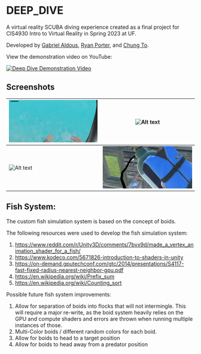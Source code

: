 # DEEP_DIVE
A virtual reality SCUBA diving experience created as a final project for CIS4930 Intro to Virtual Reality in Spring 2023 at UF. 

Developed by [Gabriel Aldous](https://github.com/Sn00pyW00dst0ck), [Ryan Porter](https://github.com/RyPort), and [Chung To](https://github.com/CC-0000).

View the demonstration video on YouTube:

[![Deep Dive Demonstration Video](http://img.youtube.com/vi/cCSZYt86GEU/0.jpg)](http://www.youtube.com/watch?v=cCSZYt86GEU "Video Title")


## Screenshots

| ![Alt text](/SCREENSHOTS/Deep_Dive_Image_1.jpg)  | ![Alt text](/SCREENSHOTS/Deep_Dive_Image_2.jpg)  |
| ------------- | ------------- |
| ![Alt text](/SCREENSHOTS/Deep_Dive_Image_3.jpg)  | ![Alt text](/SCREENSHOTS/Deep_Dive_Image_4.jpg)  |

## Fish System:
The custom fish simulation system is based on the concept of boids. 

The following resources were used to develop the fish simulation system:
1. https://www.reddit.com/r/Unity3D/comments/7bvx9d/made_a_vertex_animation_shader_for_a_fish/
2. https://www.kodeco.com/5671826-introduction-to-shaders-in-unity
3. https://on-demand.gputechconf.com/gtc/2014/presentations/S4117-fast-fixed-radius-nearest-neighbor-gpu.pdf
4. https://en.wikipedia.org/wiki/Prefix_sum
5. https://en.wikipedia.org/wiki/Counting_sort

Possible future fish system improvements:
1. Allow for separation of boids into flocks that will not intermingle. This will require a major re-write, as the boid system heavily relies on the GPU and compute shaders and errors are thrown when running multiple instances of those.
2. Multi-Color boids / different random colors for each boid. 
3. Allow for boids to head to a target position
4. Allow for boids to head away from a predator position
